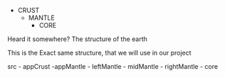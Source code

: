 - CRUST  
    - MANTLE 
        - CORE 

Heard it somewhere? The structure of the earth 

This is the Exact same structure, that we will use in our project 

src 
    - appCrust
        -appMantle
            - leftMantle
            - midMantle
            - rightMantle
                    - core

